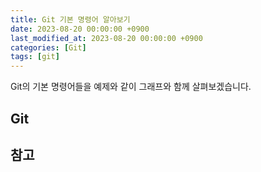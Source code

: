 ```yaml
---
title: Git 기본 명령어 알아보기
date: 2023-08-20 00:00:00 +0900
last_modified_at: 2023-08-20 00:00:00 +0900
categories: [Git]
tags: [git]
---
```


Git의 기본 명령어들을 예제와 같이 그래프와 함께 살펴보겠습니다.

## Git

## 참고
